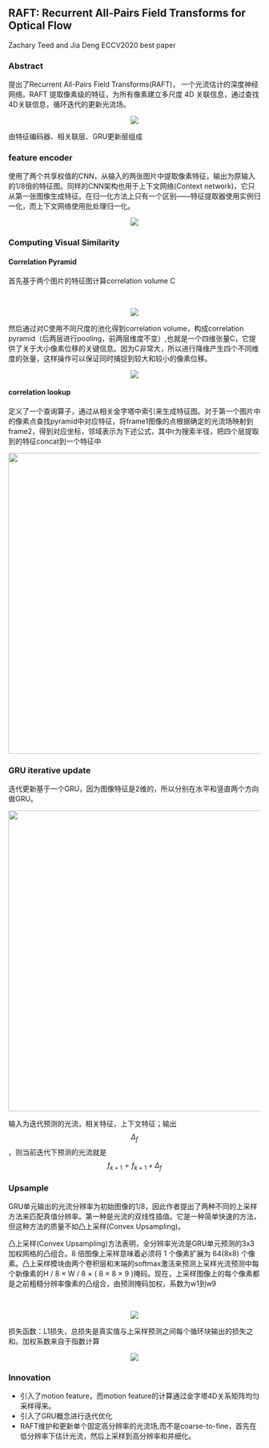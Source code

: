 ## RAFT: Recurrent All-Pairs Field Transforms for Optical Flow

Zachary Teed and Jia Deng
ECCV2020 best paper

### Abstract

提出了Recurrent All-Pairs Field Transforms(RAFT)， 一个光流估计的深度神经网络。RAFT 提取像素级的特征，为所有像素建立多尺度 4D 关联信息，通过查找4D关联信息，循环迭代的更新光流场。
<br><div align=center><img src="https://amao996.github.io/blogs/paper-reading/imgs/RAFT/RAFT-model.png" width="  "></div>

由特征编码器、相关联层、GRU更新层组成

### feature encoder

使用了两个共享权值的CNN，从输入的两张图片中提取像素特征，输出为原输入的1/8倍的特征图。同样的CNN架构也用于上下文网络(Context network)，它只从第一张图像生成特征。在归一化方法上只有一个区别——特征提取器使用实例归一化，而上下文网络使用批处理归一化。
<br><div align=center><img src="https://amao996.github.io/blogs/paper-reading/imgs/RAFT/feature-encoder.png" width="  "></div>

### Computing Visual Similarity

#### Correlation Pyramid

首先基于两个图片的特征图计算correlation volume C

<br><div align=center><img src="https://amao996.github.io/blogs/paper-reading/imgs/RAFT/corr1.png" width="  "></div>

然后通过对C使用不同尺度的池化得到correlation volume，构成correlation pyramid（后两层进行pooling，前两层维度不变）,也就是一个四维张量C，它提供了关于大小像素位移的关键信息。因为C非常大，所以进行降维产生四个不同维度的张量，这样操作可以保证同时捕捉到较大和较小的像素位移。
<br><div align=center><img src="https://amao996.github.io/blogs/paper-reading/imgs/RAFT/pyramid.png" width="  "></div>

#### correlation lookup

定义了一个查询算子，通过从相关金字塔中索引来生成特征图。对于第一个图片中的像素点查找pyramid中对应特征，将frame1图像的点根据确定的光流场映射到frame2，得到对应坐标，邻域表示为下述公式，其中r为搜索半径，把四个层提取到的特征concat到一个特征中
<br><div align=center><img src="https://amao996.github.io/blogs/paper-reading/imgs/RAFT/corr2.png" width="600"></div>

### GRU iterative update

迭代更新基于一个GRU，因为图像特征是2维的，所以分别在水平和竖直两个方向做GRU。
<br><div align=center><img src="https://amao996.github.io/blogs/paper-reading/imgs/RAFT/gru.png" width="600"></div>


输入为迭代预测的光流，相关特征，上下文特征；输出$$\Delta _ { f }$$，则当前迭代下预测的光流就是$$f _ { k + 1 } = f _ { k + 1 } + \Delta _ { f } $$

### Upsample

GRU单元输出的光流分辨率为初始图像的1/8，因此作者提出了两种不同的上采样方法来匹配真值分辨率。第一种是光流的双线性插值。它是一种简单快速的方法，但这种方法的质量不如凸上采样(Convex Upsampling)。

凸上采样(Convex Upsampling)方法表明，全分辨率光流是GRU单元预测的3x3加权网格的凸组合。8 倍图像上采样意味着必须将 1 个像素扩展为 64(8x8) 个像素。凸上采样模块由两个卷积层和末端的softmax激活来预测上采样光流预测中每个新像素的H / 8 × W / 8 × ( 8 × 8 × 9 )掩码。现在，上采样图像上的每个像素都是之前粗糙分辨率像素的凸组合，由预测掩码加权，系数为w1到w9

<br><div align=center><img src="https://amao996.github.io/blogs/paper-reading/imgs/RAFT/upsample.png" width=""></div>

损失函数：L1损失，总损失是真实值与上采样预测之间每个循环块输出的损失之和。加权系数来自于指数计算
<br><div align=center><img src="https://amao996.github.io/blogs/paper-reading/imgs/RAFT/loss.png" width=""></div>

### Innovation

- 引入了motion feature，而motion feature的计算通过金字塔4D关系矩阵均匀采样得来。
- 引入了GRU概念进行迭代优化
- RAFT维护和更新单个固定高分辨率的光流场,而不是coarse-to-fine，首先在低分辨率下估计光流，然后上采样到高分辨率和并细化。